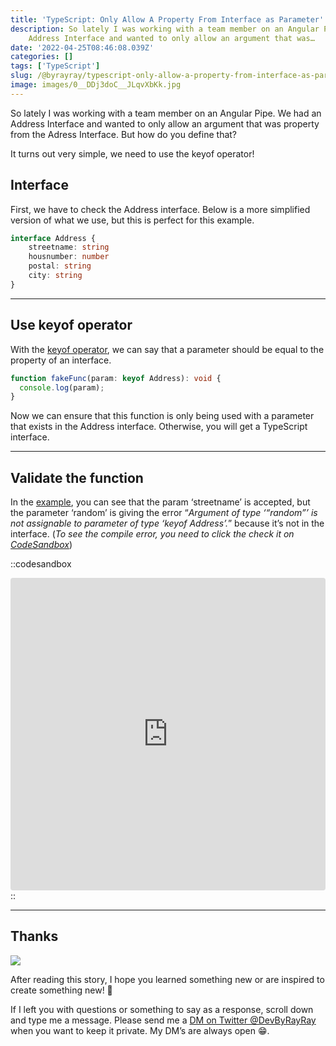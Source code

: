 ```yaml
---
title: 'TypeScript: Only Allow A Property From Interface as Parameter'
description: So lately I was working with a team member on an Angular Pipe. We had an
    Address Interface and wanted to only allow an argument that was…
date: '2022-04-25T08:46:08.039Z'
categories: []
tags: ['TypeScript']
slug: /@byrayray/typescript-only-allow-a-property-from-interface-as-parameter-58ff75f5d1c3
image: images/0__DDj3doC__JLqvXbKk.jpg
---
```


So lately I was working with a team member on an Angular Pipe. We had an Address Interface and wanted to only allow an argument that was property from the Adress Interface. But how do you define that?

It turns out very simple, we need to use the keyof operator!

## Interface

First, we have to check the Address interface. Below is a more simplified version of what we use, but this is perfect for this example.

```ts [adress.interface.ts]
interface Address {
	streetname: string
	housnumber: number
	postal: string
	city: string
}
```

---

## Use keyof operator

With the [keyof operator](https://www.typescriptlang.org/docs/handbook/2/keyof-types.html), we can say that a parameter should be equal to the property of an interface.

```ts [fake-function.ts]
function fakeFunc(param: keyof Address): void {
  console.log(param);
}
```

Now we can ensure that this function is only being used with a parameter that exists in the Address interface. Otherwise, you will get a TypeScript interface.

---
## Validate the function

In the [example](https://codesandbox.io/embed/musing-haslett-eiyzup?expanddevtools=1&fontsize=14&hidenavigation=1&theme=dark&view=editor), you can see that the param ‘streetname’ is accepted, but the parameter ‘random’ is giving the error “_Argument of type ‘“random”’ is not assignable to parameter of type ‘keyof Address’._” because it’s not in the interface. (_To see the compile error, you need to click the check it on_ [_CodeSandbox_](https://codesandbox.io/embed/musing-haslett-eiyzup?expanddevtools=1&fontsize=14&hidenavigation=1&theme=dark&view=editor))

::codesandbox
<iframe src="https://codesandbox.io/embed/typescript-keyof-example-eiyzup?autoresize=1&expanddevtools=1&fontsize=14&hidenavigation=1&theme=dark"
     style="width:100%; height:500px; border:0; border-radius: 4px; overflow:hidden;"
     title="TypeScript Keyof Example"
     allow="accelerometer; ambient-light-sensor; camera; encrypted-media; geolocation; gyroscope; hid; microphone; midi; payment; usb; vr; xr-spatial-tracking"
     sandbox="allow-forms allow-modals allow-popups allow-presentation allow-same-origin allow-scripts"
   ></iframe>
::

---

## Thanks

![](/images/0__4aTcitCaVTWHHeiO.jpg)

After reading this story, I hope you learned something new or are inspired to create something new! 🤗

If I left you with questions or something to say as a response, scroll down and type me a message. Please send me a [DM on Twitter @DevByRayRay](https://twitter.com/@devbyrayray) when you want to keep it private. My DM’s are always open 😁.
